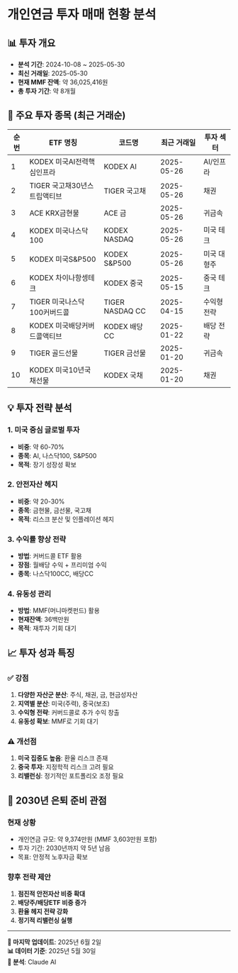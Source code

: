 # 개인연금 투자 매매 현황 분석

## 📊 투자 개요
- **분석 기간**: 2024-10-08 ~ 2025-05-30
- **최신 거래일**: 2025-05-30
- **현재 MMF 잔액**: 약 36,025,416원
- **총 투자 기간**: 약 8개월

## 🎯 주요 투자 종목 (최근 거래순)

| 순번 | ETF 명칭 | 코드명 | 최근 거래일 | 투자 섹터 |
|------|----------|---------|-------------|-----------|
| 1 | KODEX 미국AI전력핵심인프라 | KODEX AI | 2025-05-26 | AI/인프라 |
| 2 | TIGER 국고채30년스트립액티브 | TIGER 국고채 | 2025-05-26 | 채권 |
| 3 | ACE KRX금현물 | ACE 금 | 2025-05-26 | 귀금속 |
| 4 | KODEX 미국나스닥100 | KODEX NASDAQ | 2025-05-26 | 미국 테크 |
| 5 | KODEX 미국S&P500 | KODEX S&P500 | 2025-05-26 | 미국 대형주 |
| 6 | KODEX 차이나항셍테크 | KODEX 중국 | 2025-05-15 | 중국 테크 |
| 7 | TIGER 미국나스닥100커버드콜 | TIGER NASDAQ CC | 2025-04-15 | 수익형 전략 |
| 8 | KODEX 미국배당커버드콜액티브 | KODEX 배당CC | 2025-01-22 | 배당 전략 |
| 9 | TIGER 골드선물 | TIGER 금선물 | 2025-01-20 | 귀금속 |
| 10 | KODEX 미국10년국채선물 | KODEX 국채 | 2025-01-20 | 채권 |

## 💡 투자 전략 분석

### 1. **미국 중심 글로벌 투자**
- **비중**: 약 60-70%
- **종목**: AI, 나스닥100, S&P500
- **목적**: 장기 성장성 확보

### 2. **안전자산 헤지**
- **비중**: 약 20-30%
- **종목**: 금현물, 금선물, 국고채
- **목적**: 리스크 분산 및 인플레이션 헤지

### 3. **수익률 향상 전략**
- **방법**: 커버드콜 ETF 활용
- **장점**: 월배당 수익 + 프리미엄 수익
- **종목**: 나스닥100CC, 배당CC

### 4. **유동성 관리**
- **방법**: MMF(머니마켓펀드) 활용
- **현재잔액**: 36백만원
- **목적**: 재투자 기회 대기

## 📈 투자 성과 특징

### ✅ **강점**
1. **다양한 자산군 분산**: 주식, 채권, 금, 현금성자산
2. **지역별 분산**: 미국(주력), 중국(보조)
3. **수익형 전략**: 커버드콜로 추가 수익 창출
4. **유동성 확보**: MMF로 기회 대기

### ⚠️ **개선점**
1. **미국 집중도 높음**: 환율 리스크 존재
2. **중국 투자**: 지정학적 리스크 고려 필요
3. **리밸런싱**: 정기적인 포트폴리오 조정 필요

## 🎯 2030년 은퇴 준비 관점

### **현재 상황**
- 개인연금 규모: 약 9,374만원 (MMF 3,603만원 포함)
- 투자 기간: 2030년까지 약 5년 남음
- 목표: 안정적 노후자금 확보

### **향후 전략 제안**
1. **점진적 안전자산 비중 확대**
2. **배당주/배당ETF 비중 증가**
3. **환율 헤지 전략 강화**
4. **정기적 리밸런싱 실행**

---

**📅 마지막 업데이트**: 2025년 6월 2일  
**📊 데이터 기준**: 2025년 5월 30일  
**🤖 분석**: Claude AI